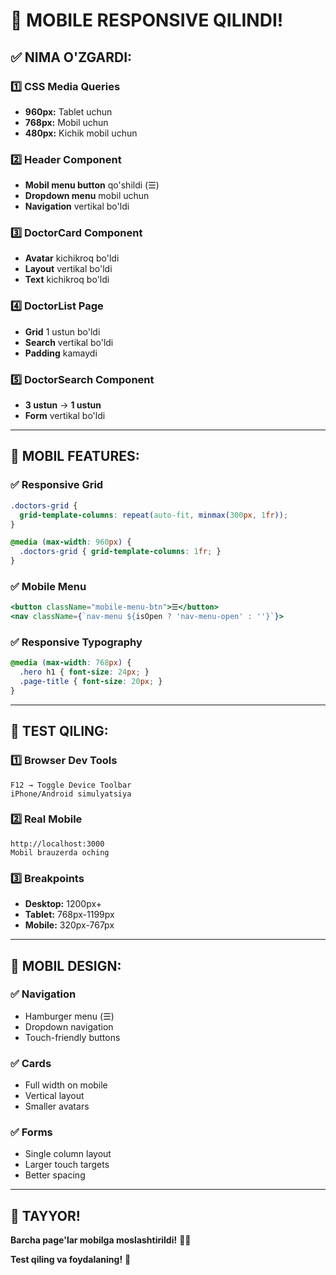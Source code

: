 # 📱 MOBILE RESPONSIVE QILINDI!

## ✅ NIMA O'ZGARDI:

### 1️⃣ **CSS Media Queries**
- **960px:** Tablet uchun
- **768px:** Mobil uchun  
- **480px:** Kichik mobil uchun

### 2️⃣ **Header Component**
- **Mobil menu button** qo'shildi (☰)
- **Dropdown menu** mobil uchun
- **Navigation** vertikal bo'ldi

### 3️⃣ **DoctorCard Component**
- **Avatar** kichikroq bo'ldi
- **Layout** vertikal bo'ldi
- **Text** kichikroq bo'ldi

### 4️⃣ **DoctorList Page**
- **Grid** 1 ustun bo'ldi
- **Search** vertikal bo'ldi
- **Padding** kamaydi

### 5️⃣ **DoctorSearch Component**
- **3 ustun** → **1 ustun**
- **Form** vertikal bo'ldi

---

## 🎯 MOBIL FEATURES:

### ✅ **Responsive Grid**
```css
.doctors-grid {
  grid-template-columns: repeat(auto-fit, minmax(300px, 1fr));
}

@media (max-width: 960px) {
  .doctors-grid { grid-template-columns: 1fr; }
}
```

### ✅ **Mobile Menu**
```jsx
<button className="mobile-menu-btn">☰</button>
<nav className={`nav-menu ${isOpen ? 'nav-menu-open' : ''}`}>
```

### ✅ **Responsive Typography**
```css
@media (max-width: 768px) {
  .hero h1 { font-size: 24px; }
  .page-title { font-size: 20px; }
}
```

---

## 📱 TEST QILING:

### 1️⃣ **Browser Dev Tools**
```
F12 → Toggle Device Toolbar
iPhone/Android simulyatsiya
```

### 2️⃣ **Real Mobile**
```
http://localhost:3000
Mobil brauzerda oching
```

### 3️⃣ **Breakpoints**
- **Desktop:** 1200px+
- **Tablet:** 768px-1199px  
- **Mobile:** 320px-767px

---

## 🎨 MOBIL DESIGN:

### ✅ **Navigation**
- Hamburger menu (☰)
- Dropdown navigation
- Touch-friendly buttons

### ✅ **Cards**
- Full width on mobile
- Vertical layout
- Smaller avatars

### ✅ **Forms**
- Single column layout
- Larger touch targets
- Better spacing

---

## 🚀 TAYYOR!

**Barcha page'lar mobilga moslashtirildi!** 📱✨

**Test qiling va foydalaning!** 🎉
